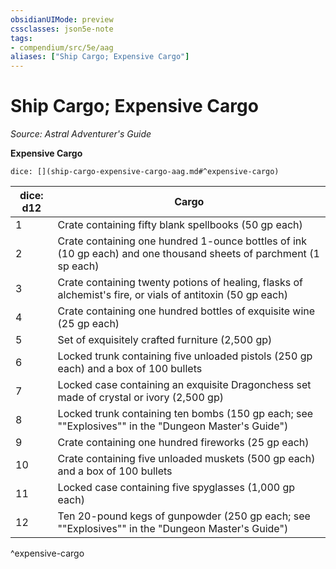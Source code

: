 ```yaml
---
obsidianUIMode: preview
cssclasses: json5e-note
tags:
- compendium/src/5e/aag
aliases: ["Ship Cargo; Expensive Cargo"]
---
```

# Ship Cargo; Expensive Cargo
*Source: Astral Adventurer's Guide* 

**Expensive Cargo**

`dice: [](ship-cargo-expensive-cargo-aag.md#^expensive-cargo)`

| dice: d12 | Cargo |
|-----------|-------|
| 1 | Crate containing fifty blank spellbooks (50 gp each) |
| 2 | Crate containing one hundred 1-ounce bottles of ink (10 gp each) and one thousand sheets of parchment (1 sp each) |
| 3 | Crate containing twenty potions of healing, flasks of alchemist's fire, or vials of antitoxin (50 gp each) |
| 4 | Crate containing one hundred bottles of exquisite wine (25 gp each) |
| 5 | Set of exquisitely crafted furniture (2,500 gp) |
| 6 | Locked trunk containing five unloaded pistols (250 gp each) and a box of 100 bullets |
| 7 | Locked case containing an exquisite Dragonchess set made of crystal or ivory (2,500 gp) |
| 8 | Locked trunk containing ten bombs (150 gp each; see ""Explosives"" in the "Dungeon Master's Guide") |
| 9 | Crate containing one hundred fireworks (25 gp each) |
| 10 | Crate containing five unloaded muskets (500 gp each) and a box of 100 bullets |
| 11 | Locked case containing five spyglasses (1,000 gp each) |
| 12 | Ten 20-pound kegs of gunpowder (250 gp each; see ""Explosives"" in the "Dungeon Master's Guide") |
^expensive-cargo